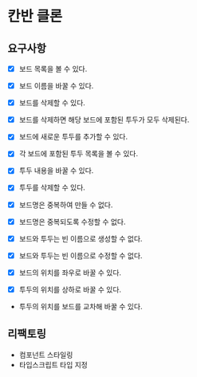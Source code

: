 # 칸반 클론

## 요구사항

- [x] 보드 목록을 볼 수 있다.
- [x] 보드 이름을 바꿀 수 있다.
- [x] 보드를 삭제할 수 있다.
- [x] 보드를 삭제하면 해당 보드에 포함된 투두가 모두 삭제된다.

- [x] 보드에 새로운 투두를 추가할 수 있다.
- [x] 각 보드에 포함된 투두 목록을 볼 수 있다.
- [x] 투두 내용을 바꿀 수 있다.
- [x] 투두를 삭제할 수 있다.

- [x] 보드명은 중복하여 만들 수 없다.
- [x] 보드명은 중복되도록 수정할 수 없다.
- [x] 보드와 투두는 빈 이름으로 생성할 수 없다.
- [x] 보드와 투두는 빈 이름으로 수정할 수 없다.

- [x] 보드의 위치를 좌우로 바꿀 수 있다.
- [x] 투두의 위치를 상하로 바꿀 수 있다.
- 투두의 위치를 보드를 교차해 바꿀 수 있다.

## 리팩토링

- 컴포넌트 스타일링
- 타입스크립트 타입 지정
